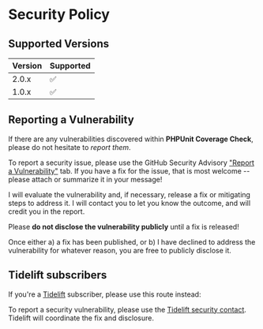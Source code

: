 # Security Policy

## Supported Versions

| Version | Supported          |
|---------|--------------------|
| 2.0.x   | :white_check_mark: |
| 1.0.x   | :white_check_mark: |

## Reporting a Vulnerability

If there are any vulnerabilities discovered within **PHPUnit Coverage Check**, please do not hesitate to _report them_. 

To report a security issue, please use the GitHub Security Advisory ["Report a Vulnerability"](https://github.com/ericsizemore/phpunit-coverage-check/security/advisories/new) tab. If you have a fix for the issue, that is most welcome -- please attach or summarize it in your message!

I will evaluate the vulnerability and, if necessary, release a fix or mitigating steps to address it. I will contact you to let you know the outcome, and will credit you in the report.

   Please **do not disclose the vulnerability publicly** until a fix is released!

Once either a) a fix has been published, or b) I have declined to address the vulnerability for whatever reason, you are free to publicly disclose it.

## Tidelift subscribers

If you're a [Tidelift](https://tidelift.com/) subscriber, please use this route instead:

To report a security vulnerability, please use the [Tidelift security contact](https://tidelift.com/security).
Tidelift will coordinate the fix and disclosure.
